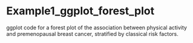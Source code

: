 # Example1_ggplot_forest_plot
ggplot code for a forest plot of the association between physical activity and premenopausal breast cancer, stratified by classical risk factors.
